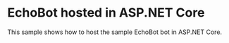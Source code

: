 ﻿# EchoBot hosted in ASP.NET Core
This sample shows how to host the sample EchoBot bot in ASP.NET Core.

